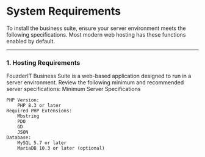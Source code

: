 # System Requirements

To install the business suite, ensure your server environment meets the following specifications. Most modern web hosting has these functions enabled by default.

---

### 1. Hosting Requirements

FouzderIT Business Suite is a web-based application designed to run in a server environment. Review the following minimum and recommended server specifications:
Minimum Server Specifications

    PHP Version:
        PHP 8.3 or later
    Required PHP Extensions:
        Mbstring
        PDO
        GD
        JSON
    Database:
        MySQL 5.7 or later
        MariaDB 10.3 or later (optional)
